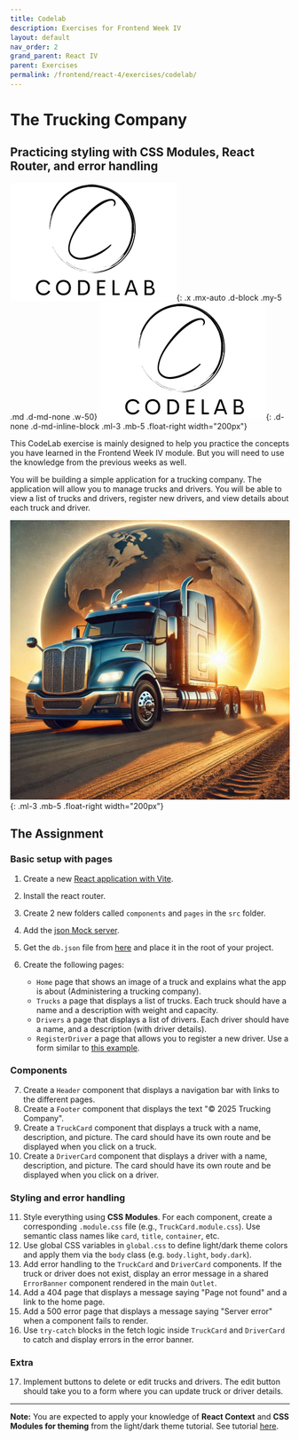 ```yaml
---
title: Codelab 
description: Exercises for Frontend Week IV
layout: default
nav_order: 2
grand_parent: React IV
parent: Exercises
permalink: /frontend/react-4/exercises/codelab/
---
```


# The Trucking Company

## Practicing styling with CSS Modules, React Router, and error handling

![Codelab](./images/codelab.png){: .x .mx-auto .d-block .my-5 .md .d-md-none .w-50}
![Codelab](./images/codelab.png){: .d-none .d-md-inline-block .ml-3 .mb-5 .float-right width="200px"}

This CodeLab exercise is mainly designed to help you practice the concepts you have learned in the Frontend Week IV module. But you will need to use the knowledge from the previous weeks as well.

You will be building a simple application for a trucking company. The application will allow you to manage trucks and drivers. You will be able to view a list of trucks and drivers, register new drivers, and view details about each truck and driver.

![Truck](./images/Truck.png){: .ml-3 .mb-5 .float-right width="200px"}

## The Assignment

### Basic setup with pages

1. Create a new [React application with Vite](../../../toolbox/react/vite.md).
2. Install the react router.
3. Create 2 new folders called `components` and `pages` in the `src` folder.
4. Add the [json Mock server](../../../toolbox/react/json-server.md).
5. Get the `db.json` file from [here](https://gist.githubusercontent.com/Thomas-Hartmann/94381753fbe703ae0da350eaa63cd31d/raw/7560510b42bc8c0cfdf6b4a800b2080269f81601/db.json) and place it in the root of your project.
6. Create the following pages:

   * `Home` page that shows an image of a truck and explains what the app is about (Administering a trucking company).
   * `Trucks` a page that displays a list of trucks. Each truck should have a name and a description with weight and capacity.
   * `Drivers` a page that displays a list of drivers. Each driver should have a name, and a description (with driver details).
   * `RegisterDriver` a page that allows you to register a new driver. Use a form similar to [this example](https://gist.githubusercontent.com/Thomas-Hartmann/94381753fbe703ae0da350eaa63cd31d/raw/c55e1beb132b7725cd1b379ba3fc9590b31c5ba2/form).

### Components

7. Create a `Header` component that displays a navigation bar with links to the different pages.
8. Create a `Footer` component that displays the text "© 2025 Trucking Company".
9. Create a `TruckCard` component that displays a truck with a name, description, and picture. The card should have its own route and be displayed when you click on a truck.
10. Create a `DriverCard` component that displays a driver with a name, description, and picture. The card should have its own route and be displayed when you click on a driver.

### Styling and error handling

11. Style everything using **CSS Modules**. For each component, create a corresponding `.module.css` file (e.g., `TruckCard.module.css`). Use semantic class names like `card`, `title`, `container`, etc.
12. Use global CSS variables in `global.css` to define light/dark theme colors and apply them via the `body` class (e.g. `body.light`, `body.dark`).
13. Add error handling to the `TruckCard` and `DriverCard` components. If the truck or driver does not exist, display an error message in a shared `ErrorBanner` component rendered in the main `Outlet`.
14. Add a 404 page that displays a message saying "Page not found" and a link to the home page.
15. Add a 500 error page that displays a message saying "Server error" when a component fails to render.
16. Use `try-catch` blocks in the fetch logic inside `TruckCard` and `DriverCard` to catch and display errors in the error banner.

### Extra

17. Implement buttons to delete or edit trucks and drivers. The edit button should take you to a form where you can update truck or driver details.

---

**Note:** You are expected to apply your knowledge of **React Context** and **CSS Modules for theming** from the light/dark theme tutorial. See tutorial [here](../../../toolbox/react/css-theming.md).
